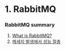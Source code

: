 # 1. RabbitMQ

### RabbitMQ summary

1. [What is RabbitMQ?](https://github.com/cooper-dev-lab/spring-rabbitmq-basic/wiki/1.-What-is-RabbitMQ)
2. [메세지 발생에서 성능 절충](https://github.com/cooper-dev-lab/spring-rabbitmq-basic/wiki/3.-%EB%A9%94%EC%84%B8%EC%A7%80-%EB%B0%9C%EC%83%9D%EC%97%90%EC%84%9C-%EC%84%B1%EB%8A%A5-%EC%A0%88%EC%B6%A9)
